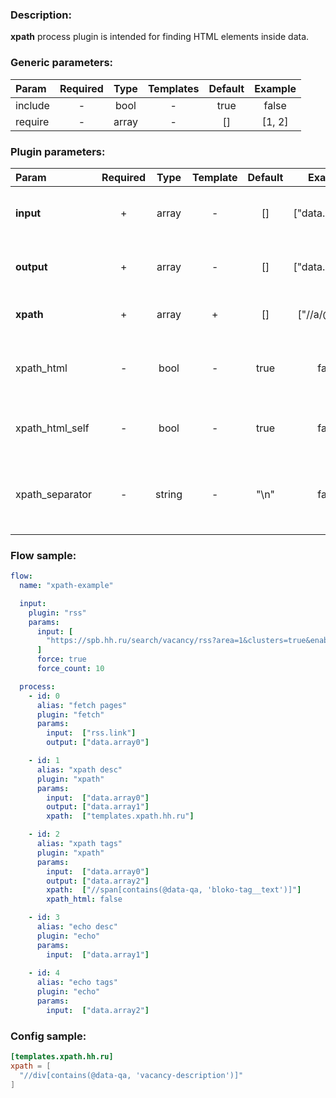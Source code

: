 ### Description:

**xpath** process plugin is intended for finding HTML elements inside
data.


### Generic parameters:

| Param   | Required | Type  | Templates | Default | Example |
|:--------|:--------:|:-----:|:---------:|:-------:|:-------:|
| include |    -     | bool  |     -     |  true   |  false  |
| require |    -     | array |     -     |   []    | [1, 2]  |


### Plugin parameters:

| Param           | Required |  Type  | Template | Default |     Example     | Description                                                                                         |
|:----------------|:--------:|:------:|:--------:|:-------:|:---------------:|:----------------------------------------------------------------------------------------------------|
| **input**       |    +     | array  |    -     |   []    | ["data.array0"] | List of [DataItem](https://github.com/livelace/gosquito/blob/master/docs/data.md) fields with data. |
| **output**      |    +     | array  |    -     |   []    | ["data.array0"] | List of target [DataItem](https://github.com/livelace/gosquito/blob/master/docs/data.md) fields.    |
| **xpath**       |    +     | array  |    +     |   []    |  ["//a/@href"]  | List of [Xpath](https://en.wikipedia.org/wiki/XPath) queries.                                       |
| xpath_html      |    -     |  bool  |    -     |  true   |      false      | Get nodes with HTML tags (only text if false).                                                      |
| xpath_html_self |    -     |  bool  |    -     |  true   |      false      | Include HTML tags of Xpath node.                                                                    |
| xpath_separator |    -     | string |    -     |  "\n"   |      false      | Add a custom separator between found nodes.                                                           |

### Flow sample:

```yaml
flow:
  name: "xpath-example"

  input:
    plugin: "rss"
    params:
      input: [
        "https://spb.hh.ru/search/vacancy/rss?area=1&clusters=true&enable_snippets=true&search_period=1&specialization=1&text=."
      ]
      force: true
      force_count: 10

  process:
    - id: 0
      alias: "fetch pages"
      plugin: "fetch"
      params:
        input:  ["rss.link"]
        output: ["data.array0"]

    - id: 1
      alias: "xpath desc"
      plugin: "xpath"
      params:
        input:  ["data.array0"]
        output: ["data.array1"]
        xpath:  ["templates.xpath.hh.ru"]

    - id: 2
      alias: "xpath tags"
      plugin: "xpath"
      params:
        input:  ["data.array0"]
        output: ["data.array2"]
        xpath:  ["//span[contains(@data-qa, 'bloko-tag__text')]"]
        xpath_html: false

    - id: 3
      alias: "echo desc"
      plugin: "echo"
      params:
        input:  ["data.array1"]
        
    - id: 4
      alias: "echo tags"
      plugin: "echo"
      params:
        input:  ["data.array2"]
```

### Config sample:

```toml
[templates.xpath.hh.ru]
xpath = [
  "//div[contains(@data-qa, 'vacancy-description')]"
]
```

